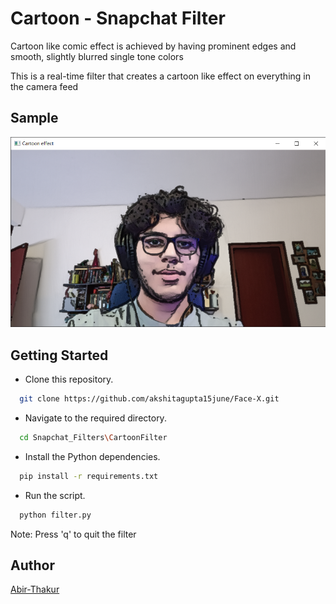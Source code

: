 
# Cartoon - Snapchat Filter
Cartoon like comic effect is achieved by having prominent
edges and smooth, slightly blurred single tone colors

This is a  real-time filter that creates a cartoon like effect
on everything in the camera feed
## Sample

![sample](output.png)

## Getting Started

* Clone this repository.
```bash
  git clone https://github.com/akshitagupta15june/Face-X.git
```
* Navigate to the required directory.
```bash
  cd Snapchat_Filters\CartoonFilter
```
* Install the Python dependencies.

```bash
  pip install -r requirements.txt
```
* Run the script.
```bash
  python filter.py
```

Note: Press 'q' to quit the filter

## Author

[Abir-Thakur](https://github.com/Inferno2211)

